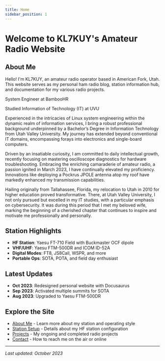 ```yaml
---
title: Home
sidebar_position: 1
---
```


# Welcome to KL7KUY's Amateur Radio Website

## About Me

Hello! I'm KL7KUY, an amateur radio operator based in American Fork, Utah. This website serves as my personal ham radio blog, station information hub, and documentation for my various radio projects. 

System Engineer at BambooHR

Studied Information of Technology (IT) at UVU

Experienced in the intricacies of Linux system engineering within the dynamic realm of information services, I bring a robust professional background underpinned by a Bachelor’s Degree in Information Technology from Utah Valley University. My journey has extended beyond conventional IT domains, encompassing forays into electronics and single-board computers.

Driven by an insatiable curiosity, I am committed to daily intellectual growth, recently focusing on mastering oscilloscope diagnostics for hardware troubleshooting. Embracing the enriching camaraderie of amateur radio, a passion ignited in March 2023, I have continually elevated my proficiency. Innovations like deploying a Pockrus JPOLE antenna atop my roof have markedly enhanced my transmission capabilities.

Hailing originally from Tallahassee, Florida, my relocation to Utah in 2010 for higher education proved transformative. There, at Utah Valley University, I not only pursued but excelled in my IT studies, with a particular emphasis on cybersecurity. It was during this period that I met my beloved wife, marking the beginning of a cherished chapter that continues to inspire and motivate me professionally and personally.

## Station Highlights

- **HF Station**: Yaesu FT-710 Field with Buckmaster OCF dipole
- **VHF/UHF**: Yaesu FTM-500DR and ICOM ID-52A
- **Digital Modes**: FT8, JS8Call, WSPR, and more
- **Portable Ops**: SOTA, POTA, and field day enthusiast

## Latest Updates

- **Oct 2023**: Redesigned personal website with Docusaurus
- **Sep 2023**: Activated multiple summits for SOTA
- **Aug 2023**: Upgraded to Yaesu FTM-500DR

## Explore the Site

- [About Me](/docs/about) - Learn more about my station and operating style
- [Station Setup](/docs/station/hf-setup) - Details about my HF station configuration
- [Projects](/docs/ham_radio_projects) - My ongoing and completed radio projects
- [Contact](/docs/contact) - How to reach me on the air or online

---
*Last updated: October 2023*

